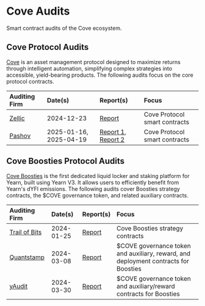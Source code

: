 # Cove Audits

Smart contract audits of the Cove ecosystem.

## Cove Protocol Audits

[Cove](https://docs.cove.finance/ecosystem/cove-protocol) is an asset management protocol designed to maximize returns through intelligent automation, simplifying complex strategies into accessible, yield-bearing products. The following audits focus on the core protocol contracts.

| Auditing Firm                       | Date(s)          | Report(s)                                                                                                | Focus                      |
| :---------------------------------- | :--------------- | :------------------------------------------------------------------------------------------------------- | :------------------------- |
| [Zellic](https://www.zellic.io/)    | 2024-12-23       | [Report](2024-12-23_Zellic_Cove.pdf)                                                                     | Cove Protocol smart contracts  |
| [Pashov](https://www.pashov.net/)   | 2025-01-16, 2025-04-19 | [Report 1](2025-01-16_Pashov_Cove.pdf), [Report 2](2025-04-19_Pashov_Cove.pdf)                         | Cove Protocol smart contracts  |

## Cove Boosties Protocol Audits

[Cove Boosties](https://docs.cove.finance/ecosystem/boosties/boosties) is the first dedicated liquid locker and staking platform for Yearn, built using Yearn V3. It allows users to efficiently benefit from Yearn's dYFI emissions. The following audits cover Boosties strategy contracts, the $COVE governance token, and related auxiliary contracts.

| Auditing Firm                               | Date(s)    | Report(s)                                                                    | Focus                                                                                      |
| :------------------------------------------ | :--------- | :--------------------------------------------------------------------------- | :----------------------------------------------------------------------------------------- |
| [Trail of Bits](https://www.trailofbits.com/) | 2024-01-25 | [Report](2024-01-25_Trail_of_Bits_Boosties.pdf)                              | Cove Boosties strategy contracts                                                           |
| [Quantstamp](https://quantstamp.com/)       | 2024-03-08 | [Report](2024-03-08_Quantstamp_Boosties.pdf)                                 | $COVE governance token and auxiliary, reward, and deployment contracts for Boosties        |
| [yAudit](https://yaudit.dev/)               | 2024-03-30 | [Report](2024-03-30_yAudit_Boosties.pdf)                                     | $COVE governance token and auxiliary/reward contracts for Boosties                         |
